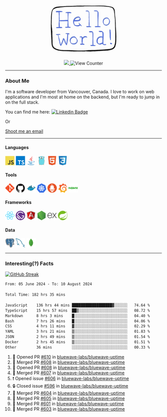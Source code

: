 <div align="center">
    <img src="./img/hello_world.webp" height="200px" width="">
    <div>
        <a href="https://www.linkedin.com/in/ajhollid">
            <img src="https://img.shields.io/badge/LinkedIn-blue"/>
        </a>
        <img src="https://komarev.com/ghpvc/?username=ajhollid&color=yellow" alt="View Counter">
    </div>
</div>

---

### About Me

I'm a software developer from Vancouver, Canada. I love to work on web applications and I'm most at home on the backend, but I'm ready to jump in on the full stack.

You can find me here: [![Linkedin Badge](https://img.shields.io/badge/-ajhollid-blue?style=flat&logo=Linkedin&logoColor=white)](https://www.linkedin.com/in/ajhollid)

Or

[Shoot me an email](mailto:ajhollid@gmail.com)

---

#### Languages

<div>
    <img src="./img/devicons/javascript-original.svg" width=30 height=30 alt="JavaScript">
    <img src="/img/devicons/typescript-original.svg" width=30 height=30 alt="TypeScript">
    <img src="./img/devicons/java-original.svg" width=30 height=30 alt="Java">
    <img src="./img/devicons/go-original.svg" width=30 height=30 alt="Golang">
    <img src="./img/devicons/html5-original.svg" width=30 height=30 alt="HTML 5">
    <img src="./img/devicons/css3-original.svg" width=30 height=30 alt="CSS 3">
</div>

#### Tools

<div>
    <img src="./img/devicons/git-original.svg" width=30 height=30 alt="Git">
    <img src="./img/devicons/github-original.svg" width=30 height=30 alt="Github">
    <img src="./img/devicons/docker-original.svg" width=30 
    height=30 alt="Docker">
    <img src="./img/devicons/kubernetes-original.svg" width=30 height=30 alt="K8">
    <img src="./img/devicons/prometheus-original.svg" width=30 height=30 alt="Prometheus">
    <img src="./img/devicons/grafana-original.svg" width=30 height=30 alt="Grafana">
    <img src="./img/devicons/nginx-original.svg" width=30 height=30 alt="Nginx">
</div>

#### Frameworks

<div>
    <img src="./img/devicons/react-original.svg" width=30 height=30 alt="React">
    <img src="./img/devicons/gatsby-original.svg" width=30 height=30 alt="Gatsby">
    <img src="./img/devicons/angularjs-original.svg" width=30 height=30 alt="AngularJS">
    <img src="./img/devicons/nodejs-original.svg" width=30 height=30 alt="NodeJS">
    <img src="./img/devicons/express-original.svg" width=30 height=30 alt="Express">
    <img src="./img/devicons/spring-original.svg" width=30 height=30 alt="Spring">
</div>

#### Data

<div>
    <img src="./img/devicons/postgresql-original.svg" width=30 height=30 alt="Postgresql">
    <img src="./img/devicons/mysql-original.svg" width=30 height=30 alt="Mysql">
    <img src="./img/devicons/mongodb-original.svg" width=30 height=30 alt="MongoDB">
</div>

---

### Interesting(?) Facts

[![GitHub Streak](http://github-readme-streak-stats.herokuapp.com?user=ajhollid)](https://git.io/streak-stats)

 <!--START_SECTION:waka-->

```txt
From: 05 June 2024 - To: 10 August 2024

Total Time: 182 hrs 35 mins

JavaScript    136 hrs 44 mins ██████████████████▓░░░░░░   74.64 %
TypeScript    15 hrs 57 mins  ██▒░░░░░░░░░░░░░░░░░░░░░░   08.72 %
Markdown      8 hrs 3 mins    █░░░░░░░░░░░░░░░░░░░░░░░░   04.40 %
Bash          7 hrs 26 mins   █░░░░░░░░░░░░░░░░░░░░░░░░   04.06 %
CSS           4 hrs 11 mins   ▓░░░░░░░░░░░░░░░░░░░░░░░░   02.29 %
YAML          3 hrs 21 mins   ▒░░░░░░░░░░░░░░░░░░░░░░░░   01.83 %
JSON          2 hrs 49 mins   ▒░░░░░░░░░░░░░░░░░░░░░░░░   01.54 %
Docker        2 hrs 45 mins   ▒░░░░░░░░░░░░░░░░░░░░░░░░   01.51 %
Other         36 mins         ░░░░░░░░░░░░░░░░░░░░░░░░░   00.33 %
```

<!--END_SECTION:waka-->


<!--START_SECTION:activity-->
1. 💪 Opened PR [#610](https://github.com/bluewave-labs/bluewave-uptime/pull/610) in [bluewave-labs/bluewave-uptime](https://github.com/bluewave-labs/bluewave-uptime)
2. 🎉 Merged PR [#608](https://github.com/bluewave-labs/bluewave-uptime/pull/608) in [bluewave-labs/bluewave-uptime](https://github.com/bluewave-labs/bluewave-uptime)
3. 💪 Opened PR [#608](https://github.com/bluewave-labs/bluewave-uptime/pull/608) in [bluewave-labs/bluewave-uptime](https://github.com/bluewave-labs/bluewave-uptime)
4. 🎉 Merged PR [#607](https://github.com/bluewave-labs/bluewave-uptime/pull/607) in [bluewave-labs/bluewave-uptime](https://github.com/bluewave-labs/bluewave-uptime)
5. ❗ Opened issue [#606](https://github.com/bluewave-labs/bluewave-uptime/issues/606) in [bluewave-labs/bluewave-uptime](https://github.com/bluewave-labs/bluewave-uptime)
6. 🔒 Closed issue [#596](https://github.com/bluewave-labs/bluewave-uptime/issues/596) in [bluewave-labs/bluewave-uptime](https://github.com/bluewave-labs/bluewave-uptime)
7. 🎉 Merged PR [#604](https://github.com/bluewave-labs/bluewave-uptime/pull/604) in [bluewave-labs/bluewave-uptime](https://github.com/bluewave-labs/bluewave-uptime)
8. 🎉 Merged PR [#605](https://github.com/bluewave-labs/bluewave-uptime/pull/605) in [bluewave-labs/bluewave-uptime](https://github.com/bluewave-labs/bluewave-uptime)
9. 🎉 Merged PR [#601](https://github.com/bluewave-labs/bluewave-uptime/pull/601) in [bluewave-labs/bluewave-uptime](https://github.com/bluewave-labs/bluewave-uptime)
10. 🎉 Merged PR [#603](https://github.com/bluewave-labs/bluewave-uptime/pull/603) in [bluewave-labs/bluewave-uptime](https://github.com/bluewave-labs/bluewave-uptime)
<!--END_SECTION:activity-->
